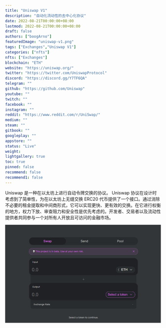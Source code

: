 ```yaml
---
title: "Uniswap V1"
description: "自动化流动性的去中心化协议"
date: 2022-08-21T00:00:00+08:00
lastmod: 2022-08-21T00:00:00+08:00
draft: false
authors: ["boogArno"]
featuredImage: "uniswap-v1.png"
tags: ["Exchanges","Uniswap V1"]
categories: ["nfts"]
nfts: ["Exchanges"]
blockchain: "ETH"
website: "https://uniswap.org/"
twitter: "https://twitter.com/UniswapProtocol"
discord: "https://discord.gg/Y7TF6QA"
telegram: ""
github: "https://github.com/Uniswap"
youtube: ""
twitch: ""
facebook: ""
instagram: ""
reddit: "https://www.reddit.com/r/UniSwap/"
medium: ""
steam: ""
gitbook: ""
googleplay: ""
appstore: ""
status: "Live"
weight: 
lightgallery: true
toc: true
pinned: false
recommend: false
recommend1: false
---
```

Uniswap 是一种在以太坊上进行自动令牌交换的协议。 Uniswap 协议在设计时考虑到了简单性，为在以太坊上无缝交换 ERC20 代币提供了一个接口。通过消除不必要的租金提取和中间商形式，它可以实现更快、更有效的交换。在它进行权衡的地方，权力下放、审查阻力和安全性是优先考虑的。开发者、交易者以及流动性提供者共同参与一个对所有人开放且可访问的金融市场。

![uniswap-dapp-exchanges-eth-image1_d02e8a45bd8fab7ef8f2173da74ccb03](uniswap-dapp-exchanges-eth-image1_d02e8a45bd8fab7ef8f2173da74ccb03.png)